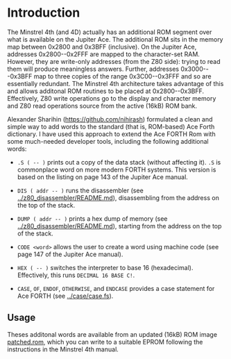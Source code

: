 # Introduction

The Minstrel 4th (and 4D) actually has an additional ROM segment over what is available on the Jupiter Ace. The additional ROM sits in the memory map between 0x2800 and 0x3BFF (inclusive). On the Jupiter Ace, addresses 0x2800--0x2FFF are mapped to the character-set RAM. However, they are write-only addresses (from the Z80 side): trying to read them will produce meaningless answers. Further, addresses 0x3000---0x3BFF map to three copies of the range 0x3C00--0x3FFF and so are essentially redundant. The Minstrel 4th architecture takes advantage of this and allows additonal ROM routines to be placed at 0x2800--0x3BFF. Effectively, Z80 write operations go to the display and character memory and Z80 read operations source from the active (16kB) ROM bank.

Alexander Sharihin (https://github.com/nihirash) formulated a clean and simple way to add words to the standard (that is, ROM-based) Ace Forth dictionary. I have used this approach to extend the Ace FORTH Rom with some much-needed developer tools, including the following additional words:

- `.S ( -- )` prints out a copy of the data stack (without affecting it). `.S` is commonplace word on more modern FORTH systems. This version is based on the listing on page 143 of the Jupiter Ace manual.

- `DIS ( addr -- )` runs the disassembler (see [../z80_disassembler/README.md](../z80_disassembler/README.md)), disassembling from the address on the top of the stack.

- `DUMP ( addr -- )` prints a hex dump of memory (see [../z80_disassembler/README.md](../z80_disassembler/README.md)), starting from the address on the top of the stack.

- `CODE <word>` allows the user to create a word using machine code (see page 147 of the Jupiter Ace manual).

- `HEX ( -- )` switches the interpreter to base 16 (hexadecimal). Effectively, this runs `DECIMAL 16 BASE C!`.

- `CASE`, `OF`, `ENDOF`, `OTHERWISE`, and `ENDCASE` provides a case statement for Ace FORTH (see [../case/case.fs](../case/case.fs)).

## Usage

Theses additonal words are available from an updated (16kB) ROM image [patched.rom](patched.rom), which you can write to a suitable EPROM following the instructions in the Minstrel 4th manual.

